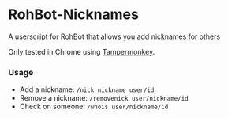 # RohBot-Nicknames
A userscript for [RohBot](https://rohbot.net) that allows you add nicknames for others

Only tested in Chrome using [Tampermonkey](http://tampermonkey.net/).

### Usage
* Add a nickname: `/nick nickname user/id`.
* Remove a nickname: `/removenick user/nickname/id`
* Check on someone: `/whois user/nickname/id`
